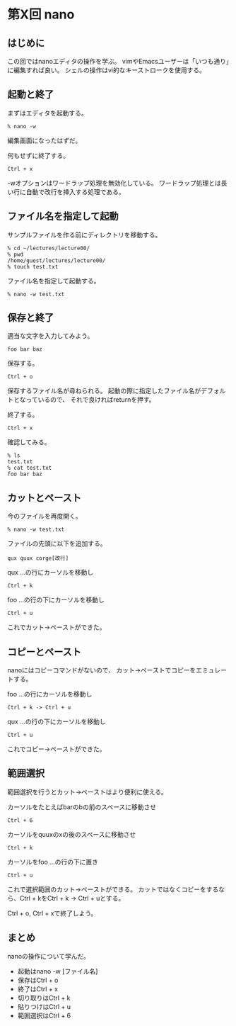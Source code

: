 第X回 nano
==========

はじめに
--------

この回ではnanoエディタの操作を学ぶ。
vimやEmacsユーザーは「いつも通り」に編集すれば良い。
シェルの操作はvi的なキーストロークを使用する。

起動と終了
----------

まずはエディタを起動する。

    % nano -w

編集画面になったはずだ。

何もせずに終了する。

    Ctrl + x

 -wオプションはワードラップ処理を無効化している。
ワードラップ処理とは長い行に自動で改行を挿入する処理である。

ファイル名を指定して起動
------------------------

サンプルファイルを作る前にディレクトリを移動する。

    % cd ~/lectures/lecture00/
    % pwd
    /home/guest/lectures/lecture00/
    % touch test.txt

ファイル名を指定して起動する。

    % nano -w test.txt

保存と終了
----------

適当な文字を入力してみよう。

    foo bar baz

保存する。

    Ctrl + o

保存するファイル名が尋ねられる。
起動の際に指定したファイル名がデフォルトとなっているので、
それで良ければreturnを押す。

終了する。

    Ctrl + x

確認してみる。

    % ls
    test.txt
    % cat test.txt
    foo bar baz

カットとペースト
----------------

今のファイルを再度開く。

    % nano -w test.txt

ファイルの先頭に以下を追加する。

    qux quux corge[改行]

qux ...の行にカーソルを移動し

    Ctrl + k

foo ...の行の下にカーソルを移動し

    Ctrl + u

これでカット->ペーストができた。

コピーとペースト
----------------

nanoにはコピーコマンドがないので、
カット->ペーストでコピーをエミュレートする。

foo ...の行にカーソルを移動し

    Ctrl + k -> Ctrl + u

qux ...の行の下にカーソルを移動し

    Ctrl + u

これでコピー->ペーストができた。

範囲選択
--------

範囲選択を行うとカット->ペーストはより便利に使える。

カーソルをたとえばbarのbの前のスペースに移動させ

    Ctrl + 6

カーソルをquuxのxの後のスペースに移動させ

    Ctrl + k

カーソルをfoo ...の行の下に置き

    Ctrl + u

これで選択範囲のカット->ペーストができる。
カットではなくコピーをするなら、Ctrl + kをCtrl + k -> Ctrl + uとする。

Ctrl + o, Ctrl + xで終了しよう。

まとめ
------

nanoの操作について学んだ。

* 起動はnano -w [ファイル名]
* 保存はCtrl + o
* 終了はCtrl + x
* 切り取りはCtrl + k
* 貼りつけはCtrl + u
* 範囲選択はCtrl + 6
